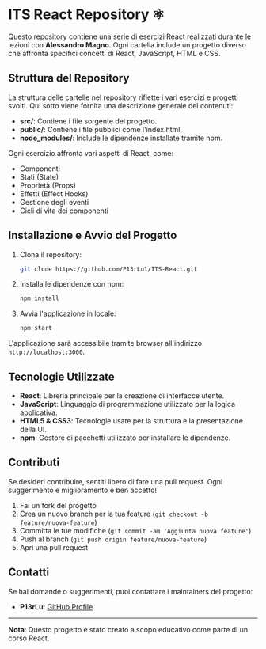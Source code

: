 # ITS React Repository ⚛️

Questo repository contiene una serie di esercizi React realizzati durante le lezioni con **Alessandro Magno**. Ogni cartella include un progetto diverso che affronta specifici concetti di React, JavaScript, HTML e CSS.

## Struttura del Repository

La struttura delle cartelle nel repository riflette i vari esercizi e progetti svolti. Qui sotto viene fornita una descrizione generale dei contenuti:

- **src/**: Contiene i file sorgente del progetto.
- **public/**: Contiene i file pubblici come l'index.html.
- **node_modules/**: Include le dipendenze installate tramite npm.

Ogni esercizio affronta vari aspetti di React, come:

- Componenti
- Stati (State)
- Proprietà (Props)
- Effetti (Effect Hooks)
- Gestione degli eventi
- Cicli di vita dei componenti

## Installazione e Avvio del Progetto

1. Clona il repository:

   ```bash
   git clone https://github.com/P13rLu1/ITS-React.git
   ```

2. Installa le dipendenze con npm:

   ```bash
   npm install
   ```

3. Avvia l'applicazione in locale:

   ```bash
   npm start
   ```

L'applicazione sarà accessibile tramite browser all'indirizzo `http://localhost:3000`.

## Tecnologie Utilizzate

- **React**: Libreria principale per la creazione di interfacce utente.
- **JavaScript**: Linguaggio di programmazione utilizzato per la logica applicativa.
- **HTML5 & CSS3**: Tecnologie usate per la struttura e la presentazione della UI.
- **npm**: Gestore di pacchetti utilizzato per installare le dipendenze.

## Contributi

Se desideri contribuire, sentiti libero di fare una pull request. Ogni suggerimento e miglioramento è ben accetto!

1. Fai un fork del progetto
2. Crea un nuovo branch per la tua feature (`git checkout -b feature/nuova-feature`)
3. Committa le tue modifiche (`git commit -am 'Aggiunta nuova feature'`)
4. Push al branch (`git push origin feature/nuova-feature`)
5. Apri una pull request

## Contatti

Se hai domande o suggerimenti, puoi contattare i maintainers del progetto:

- **P13rLu**: [GitHub Profile](https://github.com/P13rLu)

---

**Nota**: Questo progetto è stato creato a scopo educativo come parte di un corso React.
